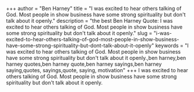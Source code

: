 +++
author = "Ben Harney"
title = "I was excited to hear others talking of God. Most people in show business have some strong spirituality but don't talk about it openly."
description = "the best Ben Harney Quote: I was excited to hear others talking of God. Most people in show business have some strong spirituality but don't talk about it openly."
slug = "i-was-excited-to-hear-others-talking-of-god-most-people-in-show-business-have-some-strong-spirituality-but-dont-talk-about-it-openly"
keywords = "I was excited to hear others talking of God. Most people in show business have some strong spirituality but don't talk about it openly.,ben harney,ben harney quotes,ben harney quote,ben harney sayings,ben harney saying,quotes, sayings,quote, saying, motivation"
+++
I was excited to hear others talking of God. Most people in show business have some strong spirituality but don't talk about it openly.
